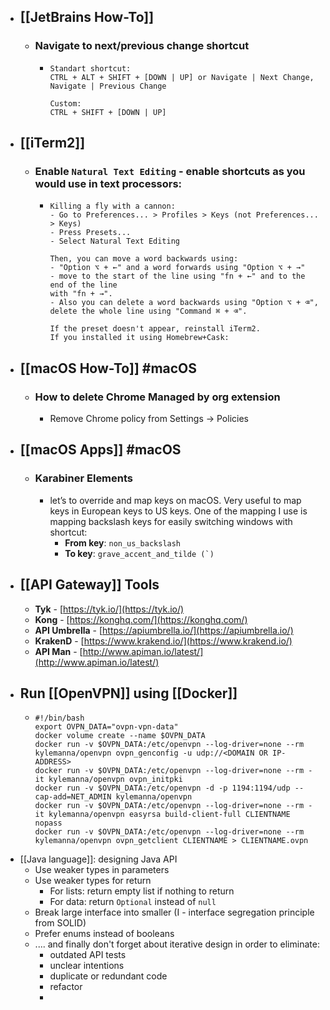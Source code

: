 - ## [[JetBrains How-To]]
	- ### **Navigate to next/previous change shortcut**
		- ```
		  Standart shortcut:
		  CTRL + ALT + SHIFT + [DOWN | UP] or Navigate | Next Change, Navigate | Previous Change
		  
		  Custom:
		  CTRL + SHIFT + [DOWN | UP]
		  
		  ```
- ## [[iTerm2]]
	- ### Enable `Natural Text Editing` - enable shortcuts as you would use in text processors:
		- ```
		  Killing a fly with a cannon:
		  - Go to Preferences... > Profiles > Keys (not Preferences... > Keys)
		  - Press Presets...
		  - Select Natural Text Editing
		  
		  Then, you can move a word backwards using:
		  - "Option ⌥ + ←" and a word forwards using "Option ⌥ + →"
		  - move to the start of the line using "fn + ←" and to the end of the line 
		  with "fn + →". 
		  - Also you can delete a word backwards using "Option ⌥ + ⌫", 
		  delete the whole line using "Command ⌘ + ⌫".
		  
		  If the preset doesn't appear, reinstall iTerm2. 
		  If you installed it using Homebrew+Cask:
		  ```
- ## [[macOS How-To]] #macOS
	- ### How to delete Chrome Managed by org extension
		- Remove Chrome policy from Settings → Policies
- ## [[macOS Apps]] #macOS
	- ### **Karabiner Elements**
		- let’s to override and map keys on macOS. Very useful to map keys in European keys to US keys. One of the mapping I use is mapping backslash keys for easily switching windows with shortcut:
			- **From key**: `non_us_backslash`
			- **To key**: ``grave_accent_and_tilde (`)``
- ## [[API Gateway]] Tools
	- **Tyk** - [](https://tyk.io/)[https://tyk.io/](https://tyk.io/)
	- **Kong** - [](https://konghq.com/)[https://konghq.com/](https://konghq.com/)
	- **API Umbrella** - [](https://apiumbrella.io/)[https://apiumbrella.io/](https://apiumbrella.io/)
	- **KrakenD** - [](https://www.krakend.io/)[https://www.krakend.io/](https://www.krakend.io/)
	- **API Man** - [](http://www.apiman.io/latest/)[http://www.apiman.io/latest/](http://www.apiman.io/latest/)
- ## Run [[OpenVPN]] using [[Docker]]
	- ```
	  #!/bin/bash
	  export OVPN_DATA="ovpn-vpn-data"
	  docker volume create --name $OVPN_DATA
	  docker run -v $OVPN_DATA:/etc/openvpn --log-driver=none --rm kylemanna/openvpn ovpn_genconfig -u udp://<DOMAIN OR IP-ADDRESS>
	  docker run -v $OVPN_DATA:/etc/openvpn --log-driver=none --rm -it kylemanna/openvpn ovpn_initpki
	  docker run -v $OVPN_DATA:/etc/openvpn -d -p 1194:1194/udp --cap-add=NET_ADMIN kylemanna/openvpn
	  docker run -v $OVPN_DATA:/etc/openvpn --log-driver=none --rm -it kylemanna/openvpn easyrsa build-client-full CLIENTNAME nopass
	  docker run -v $OVPN_DATA:/etc/openvpn --log-driver=none --rm kylemanna/openvpn ovpn_getclient CLIENTNAME > CLIENTNAME.ovpn
	  ```
- [[Java language]]: designing Java API
	- Use weaker types in parameters
	- Use weaker types for return
		- For lists: return empty list if nothing to return
		- For data: return `Optional` instead of `null`
	- Break large interface into smaller (I - interface segregation principle from SOLID)
	- Prefer enums instead of booleans
	- .... and finally don't forget about iterative design in order to eliminate:
		- outdated API tests
		- unclear intentions
		- duplicate or redundant code
		- refactor
		-